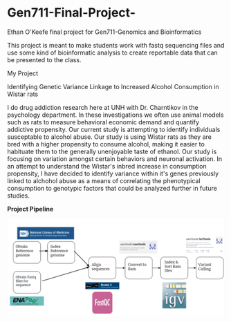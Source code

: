 # Gen711-Final-Project-
Ethan O'Keefe final project for Gen711-Genomics and Bioinformatics

This project is meant to make students work with fastq sequencing files and use some kind of bioinformatic analysis to create reportable data that can be presented to the class. 

My Project 

Identifying Genetic Variance Linkage to Increased Alcohol Consumption in Wistar rats

I do drug addiction research here at UNH with Dr. Charntikov in the psychology department. In these investigations we often use animal models such as rats to measure behavioral economic demand and quantify addictive propensity. Our current study is attempting to identify individuals susceptable to alcohol abuse. Our study is using Wistar rats as they are bred with a higher propensity to consume alcohol, making it easier to habituate them to the generally unenjoyable taste of ethanol. Our study is focusing on variation amongst certain behaviors and neuronal activation. In an attempt to understand the Wistar's inbred increase in consumption propensity, I have decided to identify variance within it's genes previously linked to alchohol abuse as a means of correlating the phenotypical consumption to genotypic factors that could be analyzed further in future studies. 

**Project Pipeline**

<img src="/Images/Project Overview fin.png" alt="Project overview image" title="Project Pipeline">

